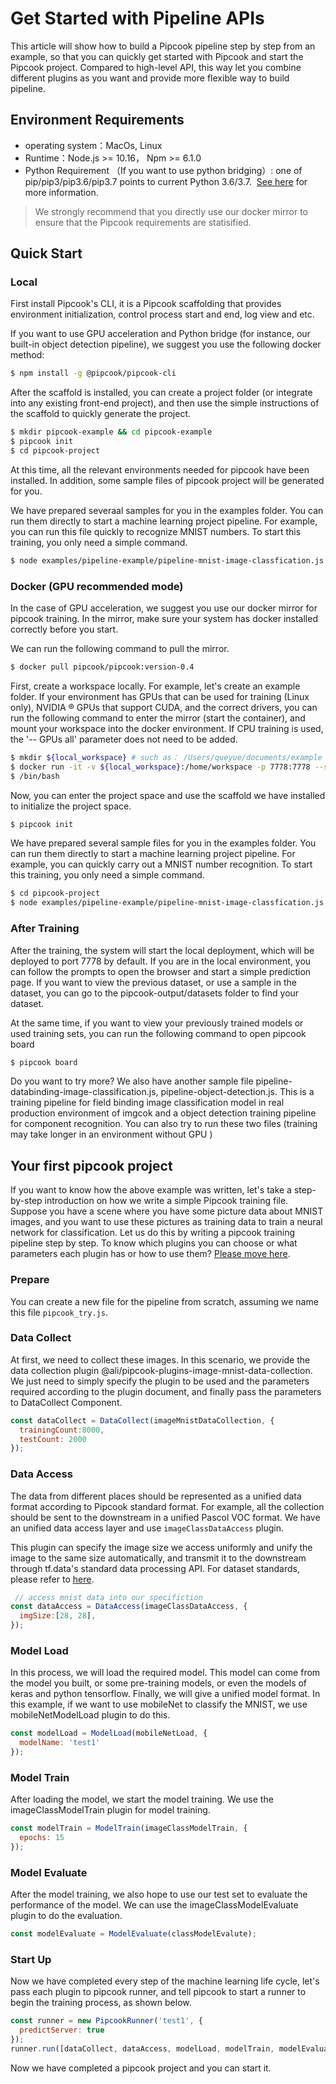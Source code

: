 # Get Started with Pipeline APIs

This article will show how to build a Pipcook pipeline step by step from an example, so that you can quickly get started with Pipcook and start the Pipcook project. Compared to high-level API, this way let you combine different plugins as you want and provide more flexible way to build pipeline.

## Environment Requirements

- operating system：MacOs, Linux
- Runtime：Node.js >= 10.16， Npm >= 6.1.0
- Python Requirement （If you want to use python bridging）: one of pip/pip3/pip3.6/pip3.7 points to current Python 3.6/3.7.  [See here](./want-to-use-python.md) for more information.

> We strongly recommend that you directly use our docker mirror to ensure that the Pipcook requirements are statisified.

## Quick Start

### Local

First install Pipcook's CLI, it is a Pipcook scaffolding that provides environment initialization, control process start and end, log view and etc.

If you want to use GPU acceleration and Python bridge (for instance, our built-in object detection pipeline), we suggest you use the following docker method:

```sh
$ npm install -g @pipcook/pipcook-cli
```

After the scaffold is installed, you can create a project folder (or integrate into any existing front-end project), and then use the simple instructions of the scaffold to quickly generate the project.

```sh
$ mkdir pipcook-example && cd pipcook-example
$ pipcook init
$ cd pipcook-project
```

At this time, all the relevant environments needed for pipcook have been installed. In addition, some sample files of pipcook project will be generated for you.

We have prepared severaal samples for you in the examples folder. You can run them directly to start a machine learning project pipeline. For example, you can run this file quickly to recognize MNIST  numbers. To start this training, you only need a simple command.

```sh
$ node examples/pipeline-example/pipeline-mnist-image-classfication.js
```

### Docker (GPU recommended mode)

In the case of GPU acceleration, we suggest you use our docker mirror for pipcook training. In the mirror, make sure your system has docker installed correctly before you start.

We can run the following command to pull the mirror.

```sh
$ docker pull pipcook/pipcook:version-0.4
```

First, create a workspace locally. For example, let's create an example folder. If your environment has GPUs that can be used for training (Linux only), NVIDIA ® GPUs that support CUDA, and the correct drivers, you can run the following command to enter the mirror (start the container), and mount your workspace into the docker environment. If CPU training is used, the '-- GPUs all' parameter does not need to be added.

```sh
$ mkdir ${local_workspace} # such as： /Users/queyue/documents/example
$ docker run -it -v ${local_workspace}:/home/workspace -p 7778:7778 --shm-size=1g --gpus all pipcook/pipcook:version-0.4
$ /bin/bash
```

Now, you can enter the project space and use the scaffold we have installed to initialize the project space.

```sh
$ pipcook init
```

We have prepared several sample files for you in the examples folder. You can run them directly to start a machine learning project pipeline. For example, you can quickly carry out a MNIST  number recognition. To start this training, you only need a simple command.

```sh
$ cd pipcook-project
$ node examples/pipeline-example/pipeline-mnist-image-classfication.js
```

### After Training

After the training, the system will start the local deployment, which will be deployed to port 7778 by default. If you are in the local environment, you can follow the prompts to open the browser and start a simple prediction page. If you want to view the previous dataset, or use a sample in the dataset, you can go to the pipcook-output/datasets folder to find your dataset.

At the same time, if you want to view your previously trained models or used training sets, you can run the following command to open pipcook board

```sh
$ pipcook board
```

Do you want to try more? We also have another sample file pipeline-databinding-image-classification.js, pipeline-object-detection.js. This is a training pipeline for field binding image classification model in real production environment of imgcok and a object detection training pipeline for component recognition. You can also try to run these two files (training may take longer in an environment without GPU )

## Your first pipcook project

If you want to know how the above example was written, let's take a step-by-step introduction on how we write a simple Pipcook training file. Suppose you have a scene where you have some picture data about MNIST  images, and you want to use these pictures as training data to train a neural network for classification. Let us do this by writing a pipcook training pipeline step by step. To know which plugins you can choose or what parameters each plugin has or how to use them? [Please move here](../spec/plugin.md).

### Prepare

You can create a new file for the pipeline from scratch, assuming we name this file `pipcook_try.js`.

### Data Collect

At first, we need to collect these  images. In this scenario, we provide the data collection plugin @ali/pipcook-plugins-image-mnist-data-collection. We just need to simply specify the plugin to be used and the parameters required according to the plugin document, and finally pass the parameters to DataCollect Component.

```js
const dataCollect = DataCollect(imageMnistDataCollection, {
  trainingCount:8000,
  testCount: 2000
});
```

### Data Access

The data from different places should be represented as a unified data format according to Pipcook standard format. For example, all the collection should be sent to the downstream in a unified  Pascol VOC format. We have an unified data access layer and use `imageClassDataAccess` plugin.

This plugin can specify the image size we access uniformly and  unify the image to the same size automatically, and transmit it to the downstream through tf.data's standard data processing API. For dataset standards, please refer to [here](../spec/dataset.md).

```js
 // access mnist data into our specifiction
const dataAccess = DataAccess(imageClassDataAccess, {
  imgSize:[28, 28],
});
```

### Model Load

In this process, we will load the required model. This model can come from the model you built, or some pre-training models, or even the models of keras and python tensorflow. Finally, we will give a unified model format. In this example, if we want to use mobileNet to classify the MNIST, we use mobileNetModelLoad plugin to do this.

```js
const modelLoad = ModelLoad(mobileNetLoad, {
  modelName: 'test1'
});
```

### Model Train

After loading the model, we start the model training. We use the imageClassModelTrain plugin for model training.

```js
const modelTrain = ModelTrain(imageClassModelTrain, {
  epochs: 15
});
```

### Model Evaluate

After the model training, we also hope to use our test set to evaluate the performance of the model. We can use the imageClassModelEvaluate plugin to do the evaluation.

```js
const modelEvaluate = ModelEvaluate(classModelEvalute);
```

### Start Up

Now we have completed every step of the machine learning life cycle, let's pass each plugin to pipcook runner, and tell pipcook to start a runner to begin the training process, as shown below.

```js
const runner = new PipcookRunner('test1', {
  predictServer: true
});
runner.run([dataCollect, dataAccess, modelLoad, modelTrain, modelEvaluate]);
```

Now we have completed a pipcook project and you can start it.

